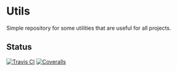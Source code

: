# Utils

Simple repository for some utilities that are useful for all projects.

## Status

[![Travis CI](https://img.shields.io/travis/com/pedrocaleia/utils.svg?label=Travis%20CI)](https://travis-ci.com/pedrocaleia/utils)
[![Coveralls](https://img.shields.io/coveralls/github/pedrocaleia/utils.svg?label=Coveralls)](https://coveralls.io/github/pedrocaleia/utils?branch=master)
